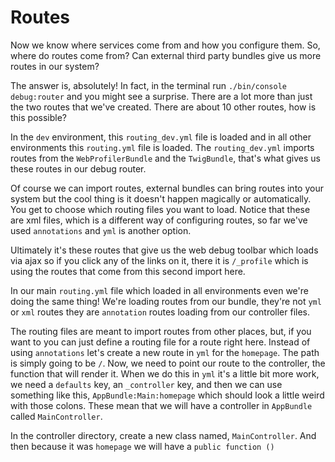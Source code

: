 # Routes

Now we know where services come from and how you configure them. So, where do
routes come from? Can external third party bundles give us more routes in our system?

The answer is, absolutely! In fact, in the terminal run `./bin/console debug:router`
and you might see a surprise. There are a lot more than just the two routes that we've
created. There are about 10 other routes, how is this possible? 

In the `dev` environment, this `routing_dev.yml` file is loaded and in all other
environments this `routing.yml` file is loaded. The `routing_dev.yml` imports routes
from the `WebProfilerBundle` and the `TwigBundle`, that's what gives us these routes
in our debug router. 

Of course we can import routes, external bundles can bring routes into your system 
but the cool thing is it doesn't happen magically or automatically. You get to choose
which routing files you want to load. Notice that these are xml files, which is
a different way of configuring routes, so far we've used `annotations` and `yml` is
another option.

Ultimately it's these routes that give us the web debug toolbar which loads via
ajax so if you click any of the links on it, there it is `/_profile` which is
using the routes that come from this second import here. 

In our main `routing.yml` file which loaded in all environments even we're doing the
same thing! We're loading routes from our bundle, they're not `yml` or `xml` routes
they are `annotation` routes loading from our controller files.

The routing files are meant to import routes from other places, but, if you want to
you can just define a routing file for a route right here. Instead of using 
`annotations` let's create a new route in `yml` for the `homepage`. The path is
simply going to be `/`. Now, we need to point our route to the controller, the function
that will render it. When we do this in `yml` it's a little bit more work, we need
a `defaults` key, an `_controller` key, and then we can use something like this,
`AppBundle:Main:homepage` which should look a little weird with those colons. These
mean that we will have a controller in `AppBundle` called `MainController`. 

In the controller directory, create a new class named, `MainController`. And
then because it was `homepage` we will have a `public function ()`
